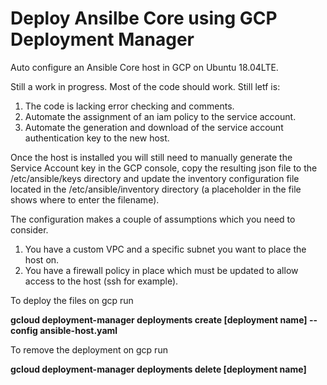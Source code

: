 # Deploy Ansilbe Core using GCP Deployment Manager
Auto configure an Ansible Core host in GCP on Ubuntu 18.04LTE.

Still a work in progress. Most of the code should work. Still letf is:
1. The code is lacking error checking and comments.
2. Automate the assignment of an iam policy to the service account.  
3. Automate the generation and download of the service account authentication key to the new host.

Once the host is installed you will still need to manually generate the Service Account key in the GCP console, copy the resulting json file to the /etc/ansible/keys directory and update the inventory configuration file located in the /etc/ansible/inventory directory (a placeholder in the file shows where to enter the filename).

The configuration makes a couple of assumptions which you need to consider.
1. You have a custom VPC and a specific subnet you want to place the host on.
2. You have a firewall policy in place which must be updated to allow access to the host (ssh for example).

To deploy the files on gcp run

<b>gcloud deployment-manager deployments create [deployment name] --config ansible-host.yaml</b>

To remove the deployment on gcp run

<b>gcloud deployment-manager deployments delete [deployment name]</b>
